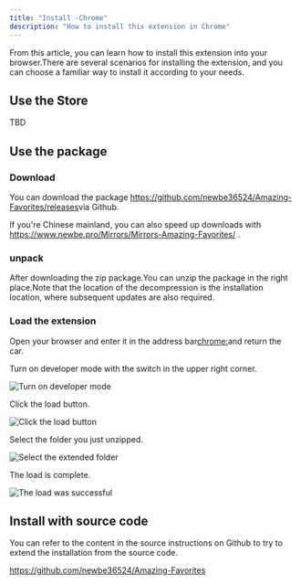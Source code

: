 ```yaml
---
title: "Install -Chrome"
description: "How to install this extension in Chrome"
---
```


From this article, you can learn how to install this extension into your browser.There are several scenarios for installing the extension, and you can choose a familiar way to install it according to your needs.

## Use the Store

TBD

## Use the package

### Download

You can download the package <https://github.com/newbe36524/Amazing-Favorites/releases>via Github.

If you're Chinese mainland, you can also speed up downloads with <https://www.newbe.pro/Mirrors/Mirrors-Amazing-Favorites/> .

### unpack

After downloading the zip package.You can unzip the package in the right place.Note that the location of the decompression is the installation location, where subsequent updates are also required.

### Load the extension

Open your browser and enter it in the address bar<chrome:>and return the car.

Turn on developer mode with the switch in the upper right corner.

![Turn on developer mode](/images/20210605-004.png)

Click the load button.

![Click the load button](/images/20210605-005.png)

Select the folder you just unzipped.

![Select the extended folder](/images/20210605-006.png)

The load is complete.

![The load was successful](/images/20210605-007.png)

## Install with source code

You can refer to the content in the source instructions on Github to try to extend the installation from the source code.

<https://github.com/newbe36524/Amazing-Favorites>
